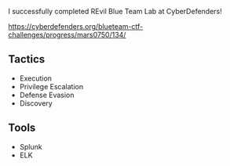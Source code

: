 I successfully completed REvil Blue Team Lab at CyberDefenders!

https://cyberdefenders.org/blueteam-ctf-challenges/progress/mars0750/134/ 

## Tactics

- Execution
- Privilege Escalation
- Defense Evasion
- Discovery

## Tools

- Splunk
- ELK
